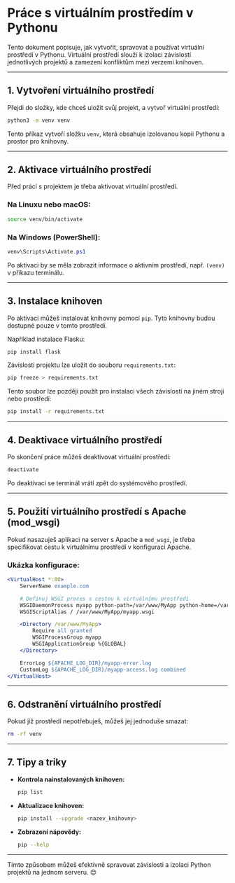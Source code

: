 # Práce s virtuálním prostředím v Pythonu

Tento dokument popisuje, jak vytvořit, spravovat a používat virtuální prostředí v Pythonu. Virtuální prostředí slouží k izolaci závislostí jednotlivých projektů a zamezení konfliktům mezi verzemi knihoven.

---

## **1. Vytvoření virtuálního prostředí**

Přejdi do složky, kde chceš uložit svůj projekt, a vytvoř virtuální prostředí:

```bash
python3 -m venv venv
```

Tento příkaz vytvoří složku `venv`, která obsahuje izolovanou kopii Pythonu a prostor pro knihovny.

---

## **2. Aktivace virtuálního prostředí**

Před prácí s projektem je třeba aktivovat virtuální prostředí.

### **Na Linuxu nebo macOS:**
```bash
source venv/bin/activate
```

### **Na Windows (PowerShell):**
```powershell
venv\Scripts\Activate.ps1
```

Po aktivaci by se měla zobrazit informace o aktivním prostředí, např. `(venv)` v příkazu terminálu.

---

## **3. Instalace knihoven**

Po aktivaci můžeš instalovat knihovny pomocí `pip`. Tyto knihovny budou dostupné pouze v tomto prostředí.

Například instalace Flasku:
```bash
pip install flask
```

Závislosti projektu lze uložit do souboru `requirements.txt`:
```bash
pip freeze > requirements.txt
```

Tento soubor lze později použít pro instalaci všech závislostí na jiném stroji nebo prostředí:
```bash
pip install -r requirements.txt
```

---

## **4. Deaktivace virtuálního prostředí**

Po skončení práce můžeš deaktivovat virtuální prostředí:

```bash
deactivate
```

Po deaktivaci se terminál vrátí zpět do systémového prostředí.

---

## **5. Použití virtuálního prostředí s Apache (mod_wsgi)**

Pokud nasazuješ aplikaci na server s Apache a `mod_wsgi`, je třeba specifikovat cestu k virtuálnímu prostředí v konfiguraci Apache.

### **Ukázka konfigurace:**
```apache
<VirtualHost *:80>
    ServerName example.com

    # Definuj WSGI proces s cestou k virtuálnímu prostředí
    WSGIDaemonProcess myapp python-path=/var/www/MyApp python-home=/var/www/MyApp/venv
    WSGIScriptAlias / /var/www/MyApp/myapp.wsgi

    <Directory /var/www/MyApp>
        Require all granted
        WSGIProcessGroup myapp
        WSGIApplicationGroup %{GLOBAL}
    </Directory>

    ErrorLog ${APACHE_LOG_DIR}/myapp-error.log
    CustomLog ${APACHE_LOG_DIR}/myapp-access.log combined
</VirtualHost>
```

---

## **6. Odstranění virtuálního prostředí**

Pokud již prostředí nepotřebuješ, můžeš jej jednoduše smazat:

```bash
rm -rf venv
```

---

## **7. Tipy a triky**

- **Kontrola nainstalovaných knihoven:**
  ```bash
  pip list
  ```

- **Aktualizace knihoven:**
  ```bash
  pip install --upgrade <nazev_knihovny>
  ```

- **Zobrazení nápovědy:**
  ```bash
  pip --help
  ```

---

Tímto způsobem můžeš efektivně spravovat závislosti a izolaci Python projektů na jednom serveru. 😊
